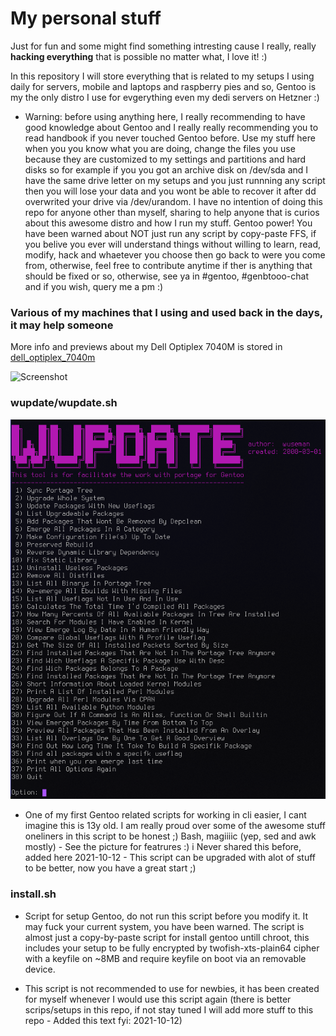# My personal stuff

Just for fun and some might find something intresting cause I really, really **hacking everything** that is possible no matter what, I love it! :) 

In this repository I will store everything that is related to my setups I using daily for servers, mobile and laptops and raspberry pies and so, Gentoo is my the only distro I use for evgerything even my dedi servers on Hetzner :) 

* Warning: before using anything here, I really recommending to have good knowledge about Gentoo and I really really recommending you to read handbook if you never touched Gentoo before. Use my stuff here when you you know what you are doing, change the files you use because they are customized to my settings and partitions and hard disks so for example if you you got an archive disk on /dev/sda and I have the same drive letter on my setups and you just runnning any script then you will lose your data and you wont be able to recover it after dd overwrited your drive via /dev/urandom. I have no intention of doing this repo for anyone other than myself, sharing to help anyone that is curios about this awesome distro and how I run my stuff. Gentoo power! You have been warned about NOT just run any script by copy-paste FFS, if you belive you ever will understand things without willing to learn, read, modify, hack and whaetever you choose then go back to were you come from, otherwise, feel free to contribute anytime if ther is anything that should be fixed or so, otherwise, see ya in #gentoo, #genbtooo-chat and if you wish, query me a pm :) 


### Various of my machines that I using and used back in the days, it may help someone

More info and previews about my Dell Optiplex 7040M is stored in [dell_optiplex_7040m](https://github.com/wuseman/gentoo-wuseman/tree/main/dell_optiplex_7040m)

   ![Screenshot](https://raw.githubusercontent.com/wuseman/gentoo-wuseman/main/dell_optiplex_7040m/.previews/30.jpg)
### wupdate/wupdate.sh

![Screenshot](.previews/wupdate.png)

* One of my first Gentoo related scripts for working in cli easier, I cant imagine this is 13y old. I am really proud over some of the awesome stuff oneliners in this script to be honest ;) Bash, magiiiic (yep, sed and awk mostly) - See the picture for featrures :) i Never shared this before, added here 2021-10-12 - This script can be upgraded with alot of stuff to be better, now you have a great start ;) 


### install.sh

*   Script for setup Gentoo, do not run this script before you modify it. It may fuck your current system, you have been warned.
   The script is almost just a copy-by-paste script for install gentoo untill chroot, this includes your setup to be fully
   encrypted by twofish-xts-plain64 cipher with a keyfile on ~8MB and require keyfile on boot via an removable device.

*   This script is not recommended to use for newbies, it has been created for myself whenever I would use this script again (there is better scrips/setups in this repo, if not stay tuned I will add more stuff to this repo - Added this text fyi: 2021-10-12) 

